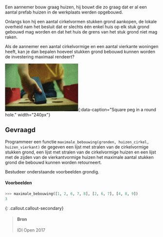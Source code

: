 Een aannemer bouw graag huizen, hij bouwt die zo graag dat er al een aantal prefab huizen in de werkplaats werden opgebouwd.

Onlangs kon hij een aantal cirkelvormen stukken grond aankopen, de lokale overheid nam het besluit dat er slechts één enkel huis op elk stuk grond gebouwd mag worden en dat het huis de grens van het stuk grond niet mag raken.

Als de aannemer een aantal cirkelvormige en een aantal vierkante woningen heeft, kan je dan bepalen hoeveel stukken grond bebouwd kunnen worden de investering maximaal rendeert?

![Square peg in a round hole.](media/peg.gif "Square peg in a round hole."){:data-caption="Square peg in a round hole." width="240px"}

## Gevraagd
Programmeer een functie `maximale_bebouwing(gronden, huizen_cirkel, huizen_vierkant)` de gegeven een lijst met stralen van de cirkelvormige stukken grond, een lijst met stralen van de cirkelvormige huizen en een lijst met de zijden van de vierkantvormige huizen het maximale aantal stukken grond die bebouwd kunnen worden retourneert.

Bestudeer onderstaande voorbeelden grondig.

#### Voorbeelden

```python
>>> maximale_bebouwing([1, 2, 6, 7, 8], [2, 6, 7], [4, 8, 9])
3
```

{: .callout.callout-secondary}
>#### Bron
> IDI Open 2017

